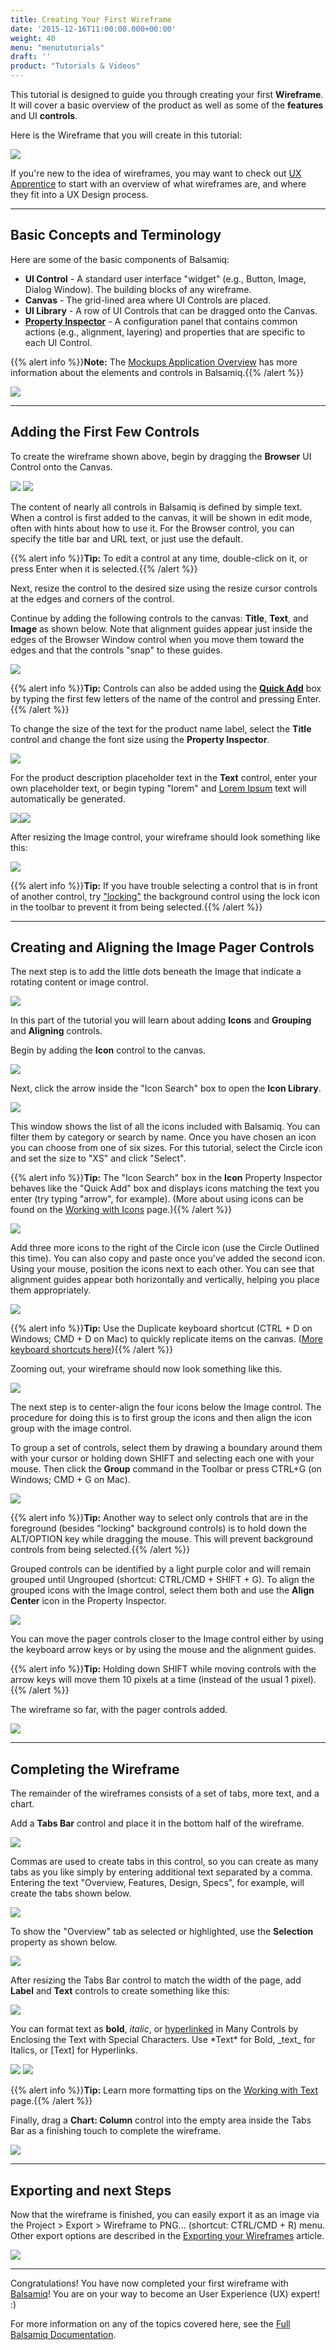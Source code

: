 ```yaml
---
title: Creating Your First Wireframe
date: '2015-12-16T11:00:00.000+00:00'
weight: 40
menu: "menututorials"
draft: ''
product: "Tutorials & Videos"
---
```


This tutorial is designed to guide you through creating your first **Wireframe**. It will cover a basic overview of the product as well as some of the **features** and UI **controls**.

Here is the Wireframe that you will create in this tutorial:

![](https://media.balsamiq.com/img/support/tutorials/firstmockup/FirstMockup-final_mockup.png)

​If you're new to the idea of wireframes, you may want to check out [UX Apprentice](http://www.uxapprentice.com/) to start with an overview of what wireframes are, and where they fit into a UX Design process. 

* * *

## Basic Concepts and Terminology

Here are some of the basic components of Balsamiq:

*   **UI Control** - A standard user interface "widget" (e.g., Button, Image, Dialog Window). The building blocks of any wireframe.
*   **Canvas** - The grid-lined area where UI Controls are placed.
*   **UI Library** - A row of UI Controls that can be dragged onto the Canvas.
*   **[Property Inspector](https://docs.balsamiq.com/desktop/inspector/ "Page describing the Property Inspector")** - A configuration panel that contains common actions (e.g., alignment, layering) and properties that are specific to each UI Control.


{{% alert info %}}**Note:** The [Mockups Application Overview](https://docs.balsamiq.com/desktop/overview/) has more information about the elements and controls in Balsamiq.{{% /alert %}}


![](https://media.balsamiq.com/img/support/docs/m4d/b3/ui-overview.png)

* * *

## Adding the First Few Controls

To create the wireframe shown above, begin by dragging the **Browser** UI Control onto the Canvas.

![](https://media.balsamiq.com/img/support/tutorials/firstmockup/FirstMockup-browser_window.png) ![](https://media.balsamiq.com/img/support/tutorials/firstmockup/FirstMockup-edit_browser.png)

The content of nearly all controls in Balsamiq is defined by simple text. When a control is first added to the canvas, it will be shown in edit mode, often with hints about how to use it. For the Browser control, you can specify the title bar and URL text, or just use the default.

{{% alert info %}}**Tip:** To edit a control at any time, double-click on it, or press Enter when it is selected.{{% /alert %}}

Next, resize the control to the desired size using the resize cursor controls at the edges and corners of the control.

Continue by adding the following controls to the canvas: **Title**, **Text**, and **Image** as shown below. Note that alignment guides appear just inside the edges of the Browser Window control when you move them toward the edges and that the controls "snap" to these guides.

![](https://media.balsamiq.com/img/support/tutorials/firstmockup/FirstMockup-3_controls.png)

{{% alert info %}}**Tip:** Controls can also be added using the [**Quick Add**](https://docs.balsamiq.com/desktop/overview/#the-quick-add-tool) box by typing the first few letters of the name of the control and pressing Enter.{{% /alert %}}

To change the size of the text for the product name label, select the **Title** control and change the font size using the **Property Inspector**.

![](https://media.balsamiq.com/img/support/tutorials/firstmockup/FirstMockup-resize_text.png)

For the product description placeholder text in the **Text** control, enter your own placeholder text, or begin typing "lorem" and [Lorem Ipsum](http://www.lipsum.com "Description of 'Lorem Ipsum' text") text will automatically be generated.

![](https://media.balsamiq.com/img/support/tutorials/firstmockup/FirstMockup-lore.png)![](https://media.balsamiq.com/img/support/tutorials/firstmockup/FirstMockup-lorem_ipsum.png)

After resizing the Image control, your wireframe should look something like this:

![](https://media.balsamiq.com/img/support/tutorials/firstmockup/FirstMockup-phase1.png)

{{% alert info %}}**Tip:** If you have trouble selecting a control that is in front of another control, try ["locking"](https://docs.balsamiq.com/desktop/controls/#locking-ui-controls) the background control using the lock icon in the toolbar to prevent it from being selected.{{% /alert %}}

* * *

## Creating and Aligning the Image Pager Controls

The next step is to add the little dots beneath the Image that indicate a rotating content or image control.

![](https://media.balsamiq.com/img/support/tutorials/firstmockup/FirstMockup-image_pager.png)

In this part of the tutorial you will learn about adding **Icons** and **Grouping** and **Aligning** controls.

Begin by adding the **Icon** control to the canvas.

![](https://media.balsamiq.com/img/support/tutorials/firstmockup/FirstMockup-icon_search.png)

Next, click the arrow inside the "Icon Search" box to open the **Icon Library**.

![](https://media.balsamiq.com/img/support/docs/m4d/b3/icon-library.png)

This window shows the list of all the icons included with Balsamiq. You can filter them by category or search by name. Once you have chosen an icon you can choose from one of six sizes. For this tutorial, select the Circle icon and set the size to "XS" and click "Select".

{{% alert info %}}**Tip:** The "Icon Search" box in the **Icon** Property Inspector behaves like the "Quick Add" box and displays icons matching the text you enter (try typing "arrow", for example). (More about using icons can be found on the [Working with Icons](https://docs.balsamiq.com/desktop/icons/) page.){{% /alert %}}

![](https://media.balsamiq.com/img/support/tutorials/firstmockup/FirstMockup-1_icon.png)

Add three more icons to the right of the Circle icon (use the Circle Outlined this time). You can also copy and paste once you've added the second icon. Using your mouse, position the icons next to each other. You can see that alignment guides appear both horizontally and vertically, helping you place them appropriately.

![](https://media.balsamiq.com/img/support/tutorials/firstmockup/FirstMockup-4_icons.png)

{{% alert info %}}**Tip:** Use the Duplicate keyboard shortcut (CTRL + D on Windows; CMD + D on Mac) to quickly replicate items on the canvas. ([More keyboard shortcuts here](https://docs.balsamiq.com/desktop/shortcuts/)){{% /alert %}}

Zooming out, your wireframe should now look something like this.

![](https://media.balsamiq.com/img/support/tutorials/firstmockup/FirstMockup-4_controls.png)

The next step is to center-align the four icons below the Image control. The procedure for doing this is to first group the icons and then align the icon group with the image control.

To group a set of controls, select them by drawing a boundary around them with your cursor or holding down SHIFT and selecting each one with your mouse. Then click the **Group** command in the Toolbar or press CTRL+G (on Windows; CMD + G on Mac).

![](https://media.balsamiq.com/img/support/tutorials/firstmockup/FirstMockup-group.png)

{{% alert info %}}**Tip:** Another way to select only controls that are in the foreground (besides "locking" background controls) is to hold down the ALT/OPTION key while dragging the mouse. This will prevent background controls from being selected.{{% /alert %}}

Grouped controls can be identified by a light purple color and will remain grouped until Ungrouped (shortcut: CTRL/CMD + SHIFT + G). To align the grouped icons with the Image control, select them both and use the **Align Center** icon in the Property Inspector.

![](https://media.balsamiq.com/img/support/tutorials/firstmockup/FirstMockup-align_center.png)

You can move the pager controls closer to the Image control either by using the keyboard arrow keys or by using the mouse and the alignment guides.

{{% alert info %}}**Tip:** Holding down SHIFT while moving controls with the arrow keys will move them 10 pixels at a time (instead of the usual 1 pixel).{{% /alert %}}

The wireframe so far, with the pager controls added.

![](https://media.balsamiq.com/img/support/tutorials/firstmockup/FirstMockup-4_controls_aligned.png)

* * *

## Completing the Wireframe

The remainder of the wireframes consists of a set of tabs, more text, and a chart.

Add a **Tabs Bar** control and place it in the bottom half of the wireframe.

![](https://media.balsamiq.com/img/support/tutorials/firstmockup/FirstMockup-tabs_edit.png)

Commas are used to create tabs in this control, so you can create as many tabs as you like simply by entering additional text separated by a comma. Entering the text "Overview, Features, Design, Specs", for example, will create the tabs shown below.

![](https://media.balsamiq.com/img/support/tutorials/firstmockup/FirstMockup-tabs.png)

To show the "Overview" tab as selected or highlighted, use the **Selection** property as shown below.

![](https://media.balsamiq.com/img/support/tutorials/firstmockup/FirstMockup-selection.png)

After resizing the Tabs Bar control to match the width of the page, add **Label** and **Text** controls to create something like this:

![](https://media.balsamiq.com/img/support/tutorials/firstmockup/FirstMockup-phase3.png)

You can format text as **bold**, _italic_, or [hyperlinked](# "This Link Doesn't Go Anywhere") in Many Controls by Enclosing the Text with Special Characters. Use \*Text\* for Bold, \_text\_ for Italics, or [Text] for Hyperlinks.

![](https://media.balsamiq.com/img/support/tutorials/firstmockup/FirstMockup-paragraph_formatting.png) ![](https://media.balsamiq.com/img/support/tutorials/firstmockup/FirstMockup-formatted_text.png)

{{% alert info %}}**Tip:** Learn more formatting tips on the [Working with Text](https://docs.balsamiq.com/desktop/text/#basic-formatting) page.{{% /alert %}}

Finally, drag a **Chart: Column** control into the empty area inside the Tabs Bar as a finishing touch to complete the wireframe.

![](https://media.balsamiq.com/img/support/tutorials/firstmockup/FirstMockup-chart.png)

* * *

## Exporting and next Steps

Now that the wireframe is finished, you can easily export it as an image via the Project > Export > Wireframe to PNG... (shortcut: CTRL/CMD + R) menu. Other export options are described in the [Exporting your Wireframes](https://docs.balsamiq.com/desktop/exporting/) article.

![](https://media.balsamiq.com/img/support/tutorials/firstmockup/FirstMockup-export.png)

* * *

Congratulations! You have now completed your first wireframe with [Balsamiq](https://balsamiq.com/products/)! You are on your way to become an User Experience (UX) expert! :)

For more information on any of the topics covered here, see the [Full Balsamiq Documentation](https://docs.balsamiq.com/).
